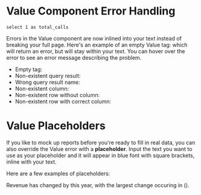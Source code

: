 # Value Component Error Handling

```summary
select 1 as total_calls
```

Errors in the Value component are now inlined into your text instead of breaking your full page. Here's an example of an empty Value tag: <Value/> which will return an error, but will stay within your text. You can hover over the error to see an error message describing the problem.

* Empty tag: <Value/>
* Non-existent query result: <Value data=abc/> 
* Wrong query result name: <Value data={data.abc}/>
* Non-existent column: <Value data={data.summary} column=abc/>
* Non-existent row without column: <Value data={data.summary} row=20/>
* Non-existent row with correct column: <Value data={data.summary} column=total_calls row=20/>

# Value Placeholders
If you like to mock up reports before you're ready to fill in real data, you can also override the Value error with a **placeholder**. Input the text you want to use as your placeholder and it will appear in blue font with square brackets, inline with your text.

Here are a few examples of placeholders: 

<Value placeholder="Report Date"/>    

Revenue has changed by <Value placeholder="YTD sales growth"/> this year, with the largest change occuring in <Value placeholder="top country name"/> (<Value placeholder="top country YTD growth"/>).

